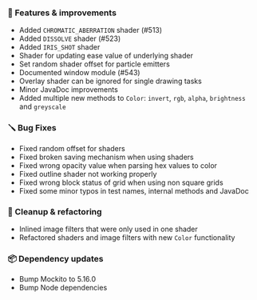 ### 🚀 Features & improvements

- Added `CHROMATIC_ABERRATION` shader (#513)
- Added `DISSOLVE` shader (#523)
- Added `IRIS_SHOT` shader
- Shader for updating ease value of underlying shader
- Set random shader offset for particle emitters
- Documented window module (#543)
- Overlay shader can be ignored for single drawing tasks
- Minor JavaDoc improvements
- Added multiple new methods to `Color`: `invert`, `rgb`, `alpha`, `brightness` and `greyscale`

### 🪛 Bug Fixes

- Fixed random offset for shaders
- Fixed broken saving mechanism when using shaders
- Fixed wrong opacity value when parsing hex values to color
- Fixed outline shader not working properly
- Fixed wrong block status of grid when using non square grids
- Fixed some minor typos in test names, internal methods and  JavaDoc

### 🧽 Cleanup & refactoring

- Inlined image filters that were only used in one shader
- Refactored shaders and image filters with new `Color` functionality

### 📦 Dependency updates

- Bump Mockito to 5.16.0
- Bump Node dependencies